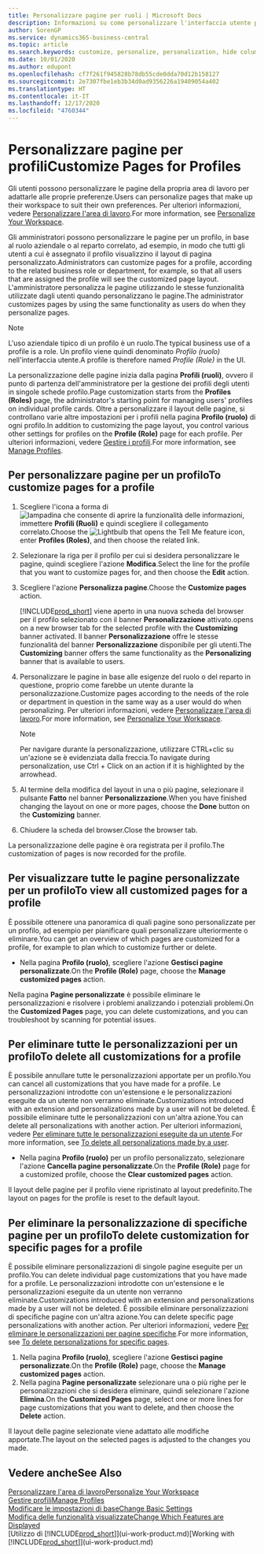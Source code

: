 ```yaml
---
title: Personalizzare pagine per ruoli | Microsoft Docs
description: Informazioni su come personalizzare l'interfaccia utente per un profilo (ruolo) di modo che tutti gli utenti assegnati a quel ruolo vedano un'area di lavoro personalizzata.
author: SorenGP
ms.service: dynamics365-business-central
ms.topic: article
ms.search.keywords: customize, personalize, personalization, hide columns, remove fields, move fields
ms.date: 10/01/2020
ms.author: edupont
ms.openlocfilehash: cf7f261f945828b78db55cde0dda70d12b158127
ms.sourcegitcommit: 2e7307fbe1eb3b34d0ad9356226a19409054a402
ms.translationtype: HT
ms.contentlocale: it-IT
ms.lasthandoff: 12/17/2020
ms.locfileid: "4760344"
---
```

# <a name="customize-pages-for-profiles"></a><span data-ttu-id="630a3-103">Personalizzare pagine per profili</span><span class="sxs-lookup"><span data-stu-id="630a3-103">Customize Pages for Profiles</span></span>
<span data-ttu-id="630a3-104">Gli utenti possono personalizzare le pagine della propria area di lavoro per adattarle alle proprie preferenze.</span><span class="sxs-lookup"><span data-stu-id="630a3-104">Users can personalize pages that make up their workspace to suit their own preferences.</span></span> <span data-ttu-id="630a3-105">Per ulteriori informazioni, vedere [Personalizzare l'area di lavoro](ui-personalization-user.md).</span><span class="sxs-lookup"><span data-stu-id="630a3-105">For more information, see [Personalize Your Workspace](ui-personalization-user.md).</span></span>

<span data-ttu-id="630a3-106">Gli amministratori possono personalizzare le pagine per un profilo, in base al ruolo aziendale o al reparto correlato, ad esempio, in modo che tutti gli utenti a cui è assegnato il profilo visualizzino il layout di pagina personalizzato.</span><span class="sxs-lookup"><span data-stu-id="630a3-106">Administrators can customize pages for a profile, according to the related business role or department, for example, so that all users that are assigned the profile will see the customized page layout.</span></span> <span data-ttu-id="630a3-107">L'amministratore personalizza le pagine utilizzando le stesse funzionalità utilizzate dagli utenti quando personalizzano le pagine.</span><span class="sxs-lookup"><span data-stu-id="630a3-107">The administrator customizes pages by using the same functionality as users do when they personalize pages.</span></span>

> [!NOTE]
> <span data-ttu-id="630a3-108">L'uso aziendale tipico di un profilo è un ruolo.</span><span class="sxs-lookup"><span data-stu-id="630a3-108">The typical business use of a profile is a role.</span></span> <span data-ttu-id="630a3-109">Un profilo viene quindi denominato *Profilo (ruolo)* nell'interfaccia utente.</span><span class="sxs-lookup"><span data-stu-id="630a3-109">A profile is therefore named *Profile (Role)* in the UI.</span></span>

<span data-ttu-id="630a3-110">La personalizzazione delle pagine inizia dalla pagina **Profili (ruoli)**, ovvero il punto di partenza dell'amministratore per la gestione dei profili degli utenti in singole schede profilo.</span><span class="sxs-lookup"><span data-stu-id="630a3-110">Page customization starts from the **Profiles (Roles)** page, the administrator's starting point for managing users' profiles on individual profile cards.</span></span> <span data-ttu-id="630a3-111">Oltre a personalizzare il layout delle pagine, si controllano varie altre impostazioni per i profili nella pagina **Profilo (ruolo)** di ogni profilo.</span><span class="sxs-lookup"><span data-stu-id="630a3-111">In addition to customizing the page layout, you control various other settings for profiles on the **Profile (Role)** page for each profile.</span></span> <span data-ttu-id="630a3-112">Per ulteriori informazioni, vedere [Gestire i profili](admin-users-profiles-roles.md).</span><span class="sxs-lookup"><span data-stu-id="630a3-112">For more information, see [Manage Profiles](admin-users-profiles-roles.md).</span></span>

## <a name="to-customize-pages-for-a-profile"></a><span data-ttu-id="630a3-113">Per personalizzare pagine per un profilo</span><span class="sxs-lookup"><span data-stu-id="630a3-113">To customize pages for a profile</span></span>
1. <span data-ttu-id="630a3-114">Scegliere l'icona a forma di ![lampadina che consente di aprire la funzionalità delle informazioni](media/ui-search/search_small.png "Informazioni sull'operazione che si desidera eseguire"), immettere **Profili (Ruoli)** e quindi scegliere il collegamento correlato.</span><span class="sxs-lookup"><span data-stu-id="630a3-114">Choose the ![Lightbulb that opens the Tell Me feature](media/ui-search/search_small.png "Tell me what you want to do") icon, enter **Profiles (Roles)**, and then choose the related link.</span></span>
2. <span data-ttu-id="630a3-115">Selezionare la riga per il profilo per cui si desidera personalizzare le pagine, quindi scegliere l'azione **Modifica**.</span><span class="sxs-lookup"><span data-stu-id="630a3-115">Select the line for the profile that you want to customize pages for, and then choose the **Edit** action.</span></span>
3. <span data-ttu-id="630a3-116">Scegliere l'azione **Personalizza pagine**.</span><span class="sxs-lookup"><span data-stu-id="630a3-116">Choose the **Customize pages** action.</span></span>

    [!INCLUDE[prod_short](includes/prod_short.md)] <span data-ttu-id="630a3-117">viene aperto in una nuova scheda del browser per il profilo selezionato con il banner **Personalizzazione** attivato.</span><span class="sxs-lookup"><span data-stu-id="630a3-117">opens on a new browser tab for the selected profile with the **Customizing** banner activated.</span></span> <span data-ttu-id="630a3-118">Il banner **Personalizzazione** offre le stesse funzionalità del banner **Personalizzazione** disponibile per gli utenti.</span><span class="sxs-lookup"><span data-stu-id="630a3-118">The **Customizing** banner offers the same functionality as the **Personalizing** banner that is available to users.</span></span>

4. <span data-ttu-id="630a3-119">Personalizzare le pagine in base alle esigenze del ruolo o del reparto in questione, proprio come farebbe un utente durante la personalizzazione.</span><span class="sxs-lookup"><span data-stu-id="630a3-119">Customize pages according to the needs of the role or department in question in the same way as a user would do when personalizing.</span></span> <span data-ttu-id="630a3-120">Per ulteriori informazioni, vedere [Personalizzare l'area di lavoro](ui-personalization-user.md).</span><span class="sxs-lookup"><span data-stu-id="630a3-120">For more information, see [Personalize Your Workspace](ui-personalization-user.md).</span></span>

    > [!NOTE]
    > <span data-ttu-id="630a3-121">Per navigare durante la personalizzazione, utilizzare CTRL+clic su un'azione se è evidenziata dalla freccia.</span><span class="sxs-lookup"><span data-stu-id="630a3-121">To navigate during personalization, use Ctrl + Click on an action if it is highlighted by the arrowhead.</span></span>

5. <span data-ttu-id="630a3-122">Al termine della modifica del layout in una o più pagine, selezionare il pulsante **Fatto** nel banner **Personalizzazione**.</span><span class="sxs-lookup"><span data-stu-id="630a3-122">When you have finished changing the layout on one or more pages, choose the **Done** button on the **Customizing** banner.</span></span>
6. <span data-ttu-id="630a3-123">Chiudere la scheda del browser.</span><span class="sxs-lookup"><span data-stu-id="630a3-123">Close the browser tab.</span></span>

<span data-ttu-id="630a3-124">La personalizzazione delle pagine è ora registrata per il profilo.</span><span class="sxs-lookup"><span data-stu-id="630a3-124">The customization of pages is now recorded for the profile.</span></span>

## <a name="to-view-all-customized-pages-for-a-profile"></a><span data-ttu-id="630a3-125">Per visualizzare tutte le pagine personalizzate per un profilo</span><span class="sxs-lookup"><span data-stu-id="630a3-125">To view all customized pages for a profile</span></span>

<span data-ttu-id="630a3-126">È possibile ottenere una panoramica di quali pagine sono personalizzate per un profilo, ad esempio per pianificare quali personalizzare ulteriormente o eliminare.</span><span class="sxs-lookup"><span data-stu-id="630a3-126">You can get an overview of which pages are customized for a profile, for example to plan which to customize further or delete.</span></span>

- <span data-ttu-id="630a3-127">Nella pagina **Profilo (ruolo)**, scegliere l'azione **Gestisci pagine personalizzate**.</span><span class="sxs-lookup"><span data-stu-id="630a3-127">On the **Profile (Role)** page, choose the **Manage customized pages** action.</span></span>

<span data-ttu-id="630a3-128">Nella pagina **Pagine personalizzate** è possibile eliminare le personalizzazioni e risolvere i problemi analizzando i potenziali problemi.</span><span class="sxs-lookup"><span data-stu-id="630a3-128">On the **Customized Pages** page, you can delete customizations, and you can troubleshoot by scanning for potential issues.</span></span>  

## <a name="to-delete-all-customizations-for-a-profile"></a><span data-ttu-id="630a3-129">Per eliminare tutte le personalizzazioni per un profilo</span><span class="sxs-lookup"><span data-stu-id="630a3-129">To delete all customizations for a profile</span></span>
<span data-ttu-id="630a3-130">È possibile annullare tutte le personalizzazioni apportate per un profilo.</span><span class="sxs-lookup"><span data-stu-id="630a3-130">You can cancel all customizations that you have made for a profile.</span></span> <span data-ttu-id="630a3-131">Le personalizzazioni introdotte con un'estensione e le personalizzazioni eseguite da un utente non verranno eliminate.</span><span class="sxs-lookup"><span data-stu-id="630a3-131">Customizations introduced with an extension and personalizations made by a user will not be deleted.</span></span> <span data-ttu-id="630a3-132">È possibile eliminare tutte le personalizzazioni con un'altra azione.</span><span class="sxs-lookup"><span data-stu-id="630a3-132">You can delete all personalizations with another action.</span></span> <span data-ttu-id="630a3-133">Per ulteriori informazioni, vedere [Per eliminare tutte le personalizzazioni eseguite da un utente](admin-users-profiles-roles.md#to-delete-all-personalizations-made-by-a-user).</span><span class="sxs-lookup"><span data-stu-id="630a3-133">For more information, see [To delete all personalizations made by a user](admin-users-profiles-roles.md#to-delete-all-personalizations-made-by-a-user).</span></span>

- <span data-ttu-id="630a3-134">Nella pagina **Profilo (ruolo)** per un profilo personalizzato, selezionare l'azione **Cancella pagine personalizzate**.</span><span class="sxs-lookup"><span data-stu-id="630a3-134">On the **Profile (Role)** page for a customized profile, choose the **Clear customized pages** action.</span></span>

<span data-ttu-id="630a3-135">Il layout delle pagine per il profilo viene ripristinato al layout predefinito.</span><span class="sxs-lookup"><span data-stu-id="630a3-135">The layout on pages for the profile is reset to the default layout.</span></span>  

## <a name="to-delete-customization-for-specific-pages-for-a-profile"></a><span data-ttu-id="630a3-136">Per eliminare la personalizzazione di specifiche pagine per un profilo</span><span class="sxs-lookup"><span data-stu-id="630a3-136">To delete customization for specific pages for a profile</span></span>
<span data-ttu-id="630a3-137">È possibile eliminare personalizzazioni di singole pagine eseguite per un profilo.</span><span class="sxs-lookup"><span data-stu-id="630a3-137">You can delete individual page customizations that you have made for a profile.</span></span> <span data-ttu-id="630a3-138">Le personalizzazioni introdotte con un'estensione e le personalizzazioni eseguite da un utente non verranno eliminate.</span><span class="sxs-lookup"><span data-stu-id="630a3-138">Customizations introduced with an extension and personalizations made by a user will not be deleted.</span></span> <span data-ttu-id="630a3-139">È possibile eliminare personalizzazioni di specifiche pagine con un'altra azione.</span><span class="sxs-lookup"><span data-stu-id="630a3-139">You can delete specific page personalizations with another action.</span></span> <span data-ttu-id="630a3-140">Per ulteriori informazioni, vedere [Per eliminare le personalizzazioni per pagine specifiche](admin-users-profiles-roles.md#to-delete-personalizations-for-specific-pages).</span><span class="sxs-lookup"><span data-stu-id="630a3-140">For more information, see [To delete personalizations for specific pages](admin-users-profiles-roles.md#to-delete-personalizations-for-specific-pages).</span></span>

1. <span data-ttu-id="630a3-141">Nella pagina **Profilo (ruolo)**, scegliere l'azione **Gestisci pagine personalizzate**.</span><span class="sxs-lookup"><span data-stu-id="630a3-141">On the **Profile (Role)** page, choose the **Manage customized pages** action.</span></span>
2. <span data-ttu-id="630a3-142">Nella pagina **Pagine personalizzate** selezionare una o più righe per le personalizzazioni che si desidera eliminare, quindi selezionare l'azione **Elimina**.</span><span class="sxs-lookup"><span data-stu-id="630a3-142">On the **Customized Pages** page, select one or more lines for page customizations that you want to delete, and then choose the **Delete** action.</span></span>

<span data-ttu-id="630a3-143">Il layout delle pagine selezionate viene adattato alle modifiche apportate.</span><span class="sxs-lookup"><span data-stu-id="630a3-143">The layout on the selected pages is adjusted to the changes you made.</span></span>

## <a name="see-also"></a><span data-ttu-id="630a3-144">Vedere anche</span><span class="sxs-lookup"><span data-stu-id="630a3-144">See Also</span></span>

[<span data-ttu-id="630a3-145">Personalizzare l'area di lavoro</span><span class="sxs-lookup"><span data-stu-id="630a3-145">Personalize Your Workspace</span></span>](ui-personalization-user.md)  
[<span data-ttu-id="630a3-146">Gestire profili</span><span class="sxs-lookup"><span data-stu-id="630a3-146">Manage Profiles</span></span>](admin-users-profiles-roles.md)  
[<span data-ttu-id="630a3-147">Modificare le impostazioni di base</span><span class="sxs-lookup"><span data-stu-id="630a3-147">Change Basic Settings</span></span>](ui-change-basic-settings.md)  
[<span data-ttu-id="630a3-148">Modifica delle funzionalità visualizzate</span><span class="sxs-lookup"><span data-stu-id="630a3-148">Change Which Features are Displayed</span></span>](ui-experiences.md)  
<span data-ttu-id="630a3-149">[Utilizzo di [!INCLUDE[prod_short](includes/prod_short.md)]](ui-work-product.md)</span><span class="sxs-lookup"><span data-stu-id="630a3-149">[Working with [!INCLUDE[prod_short](includes/prod_short.md)]](ui-work-product.md)</span></span>  
